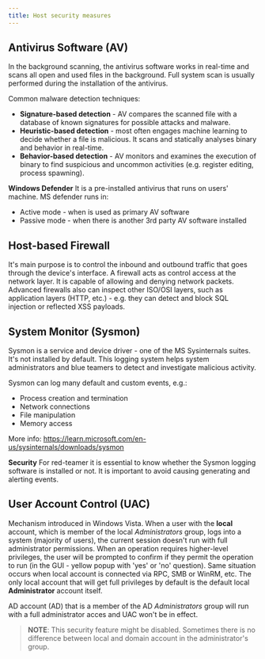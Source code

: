 ```yaml
---
title: Host security measures
---
```


## Antivirus Software (AV)
In the background scanning, the antivirus software works in real-time and scans all open and used files in the background. Full system scan is usually performed during the installation of the antivirus.

Common malware detection techniques:
* **Signature-based detection** - AV compares the scanned file with a database of known signatures for possible attacks and malware.
* **Heuristic-based detection** - most often engages machine learning to decide whether a file is malicious. It scans and statically analyses binary and behavior in real-time.
* **Behavior-based detection** - AV monitors and examines the execution of binary to find suspicious and uncommon activities (e.g. register editing, process spawning).

**Windows Defender**
It is a pre-installed antivirus that runs on users' machine. MS defender runs in:
* Active mode - when is used as primary AV software
* Passive mode - when there is another 3rd party AV software installed

## Host-based Firewall
It's main purpose is to control the inbound and outbound traffic that goes through the device's interface. A firewall acts as control access at the network layer. It is capable of allowing and denying network packets. Advanced firewalls also can inspect other ISO/OSI layers, such as application layers (HTTP, etc.) - e.g. they can detect and block SQL injection or reflected XSS payloads.

## System Monitor (Sysmon)
Sysmon is a service and device driver - one of the MS Sysinternals suites. It's not installed by default. This logging system helps system administrators and blue teamers to detect and investigate malicious activity.

Sysmon can log many default and custom events, e.g.:
* Process creation and termination
* Network connections
* File manipulation
* Memory access

More info: https://learn.microsoft.com/en-us/sysinternals/downloads/sysmon

**Security**
For red-teamer it is essential to know whether the Sysmon logging software is installed or not. It is important to avoid causing generating and alerting events.

## User Account Control (UAC)
Mechanism introduced in Windows Vista. When a user with the **local** account, which is member of the local _Administrators_ group, logs into a system (majority of users), the current session doesn't run with full administrator permissions. When an operation requires higher-level privileges, the user will be prompted to confirm if they permit the operation to run (in the GUI - yellow popup with 'yes' or 'no' question). Same situation occurs when local account is connected via RPC, SMB or WinRM, etc. The only local account that will get full privileges by default is the default local **Administrator** account itself.

AD account (AD) that is a member of the AD _Administrators_ group will run with a full administrator acces and UAC won't be in effect.

> **NOTE**: This security feature might be disabled. Sometimes there is no difference between local and domain account in the administrator's group.